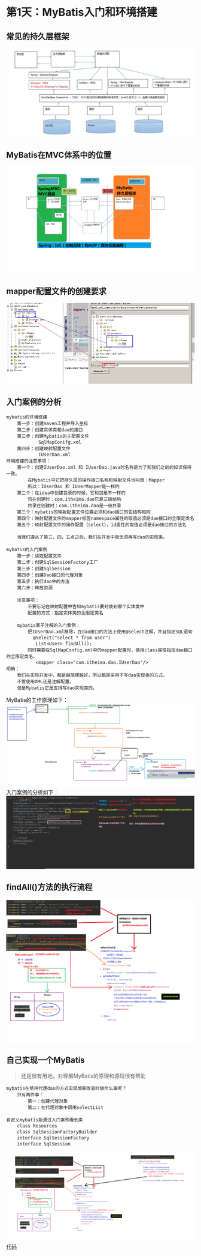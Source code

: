 # 第1天：MyBatis入门和环境搭建

## 常见的持久层框架
![02持久层总图](../ref/mybatis_day01/截图/02持久层总图.jpg)
## MyBatis在MVC体系中的位置
![MyBatis在MVC体系中的位置](../ref/mybatis_day01/截图/01三层架构.png)

## mapper配置文件的创建要求
![mapper配置文件的创建要求](../ref/mybatis_day01/截图/03mapper配置文件的创建要求.jpg)

## 入门案例的分析
```text
mybatis的环境搭建
    第一步：创建maven工程并导入坐标
    第二步：创建实体类和dao的接口
    第三步：创建Mybatis的主配置文件
            SqlMapConifg.xml
    第四步：创建映射配置文件
            IUserDao.xml
环境搭建的注意事项：
    第一个：创建IUserDao.xml 和 IUserDao.java时名称是为了和我们之前的知识保持一致。
        在Mybatis中它把持久层的操作接口名称和映射文件也叫做：Mapper
        所以：IUserDao 和 IUserMapper是一样的
    第二个：在idea中创建目录的时候，它和包是不一样的
        包在创建时：com.itheima.dao它是三级结构
        目录在创建时：com.itheima.dao是一级目录
    第三个：mybatis的映射配置文件位置必须和dao接口的包结构相同
    第四个：映射配置文件的mapper标签namespace属性的取值必须是dao接口的全限定类名
    第五个：映射配置文件的操作配置（select），id属性的取值必须是dao接口的方法名

    当我们遵从了第三，四，五点之后，我们在开发中就无须再写dao的实现类。

mybatis的入门案例
    第一步：读取配置文件
    第二步：创建SqlSessionFactory工厂
    第三步：创建SqlSession
    第四步：创建Dao接口的代理对象
    第五步：执行dao中的方法
    第六步：释放资源

    注意事项：
        不要忘记在映射配置中告知mybatis要封装到哪个实体类中
        配置的方式：指定实体类的全限定类名
    
    mybatis基于注解的入门案例：
        把IUserDao.xml移除，在dao接口的方法上使用@Select注解，并且指定SQL语句
          @Select("select * from user")
           List<User> findAll();
        同时需要在SqlMapConfig.xml中的mapper配置时，使用class属性指定dao接口的全限定类名。
           <mapper class="com.itheima.dao.IUserDao"/>
明确：
    我们在实际开发中，都是越简便越好，所以都是采用不写dao实现类的方式。
    不管使用XML还是注解配置。
    但是Mybatis它是支持写dao实现类的。
```
MyBatis的工作原理如下：
![MyBatis的工作原理](../ref/mybatis_day01/截图/04mybatis的分析.png)
入门案例的分析如下：
![入门案例的分析](../ref/mybatis_day01/截图/入门案例的分析.png)

## findAll()方法的执行流程
![查询所有的分析](../ref/mybatis_day01/截图/查询所有的分析.png)

## 自己实现一个MyBatis
> 还是很有用地，对理解MyBatis的原理和源码很有帮助
```text
mybatis在使用代理dao的方式实现增删改查时做什么事呢？
    只有两件事：
        第一：创建代理对象
        第二：在代理对象中调用selectList
    
自定义mybatis能通过入门案例看到类
    class Resources
    class SqlSessionFactoryBuilder
    interface SqlSessionFactory
    interface SqlSession
```

![自定义Mybatis分析](../ref/mybatis_day01/截图/自定义Mybatis分析.png)
[代码](../ref/mybatis_day01/代码/mybati第一天源码/day01_eesy_04mybatis_design)